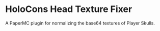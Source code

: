 # HoloCons Head Texture Fixer

A PaperMC plugin for normalizing the base64 textures of Player Skulls.
